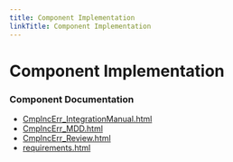 ```yaml
---
title: Component Implementation
linkTitle: Component Implementation
---
```


# Component Implementation
### Component Documentation

- [CmplncErr_IntegrationManual.html](doc/CmplncErr_IntegrationManual.html)
- [CmplncErr_MDD.html](doc/CmplncErr_MDD.html)
- [CmplncErr_Review.html](doc/CmplncErr_Review.html)
- [requirements.html](doc/requirements.html)

